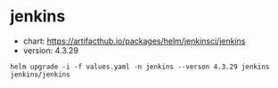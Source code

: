 # jenkins

- chart: https://artifacthub.io/packages/helm/jenkinsci/jenkins
- version: 4.3.29


```shell
helm upgrade -i -f values.yaml -n jenkins --verson 4.3.29 jenkins jenkins/jenkins
```